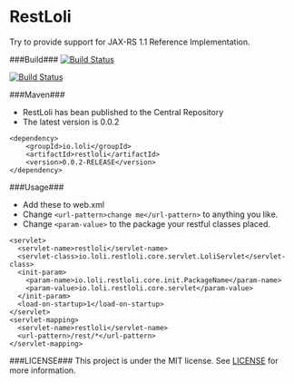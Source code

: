 RestLoli
========
Try to provide support for JAX-RS 1.1 Reference Implementation.


###Build###
[![Build Status](https://drone.io/github.com/chocotan/RestLoli/status.png)](https://drone.io/github.com/chocotan/RestLoli/latest)

[![Build Status](https://buildhive.cloudbees.com/job/chocotan/job/RestLoli/badge/icon)](https://buildhive.cloudbees.com/job/chocotan/job/RestLoli/)


###Maven###
*  RestLoli has bean published to the Central Repository
*  The latest version is 0.0.2

```
<dependency>
    <groupId>io.loli</groupId>
    <artifactId>restloli</artifactId>
    <version>0.0.2-RELEASE</version>
</dependency>
```

###Usage###
*  Add these to web.xml
*  Change `<url-pattern>change me</url-pattern>` to anything you like.
*  Change `<param-value>` to the package your restful classes placed.

```
<servlet>
  <servlet-name>restloli</servlet-name>
  <servlet-class>io.loli.restloli.core.servlet.LoliServlet</servlet-class>
  <init-param>
    <param-name>io.loli.restloli.core.init.PackageName</param-name>
    <param-value>io.loli.restloli.core.servlet</param-value>
  </init-param>
  <load-on-startup>1</load-on-startup>
</servlet>
<servlet-mapping>
  <servlet-name>restloli</servlet-name>
  <url-pattern>/rest/*</url-pattern>
</servlet-mapping>
```
###LICENSE###
This project is under the MIT license.
See [LICENSE](https://github.com/chocotan/RestLoli/blob/master/LICENSE) for more information.
